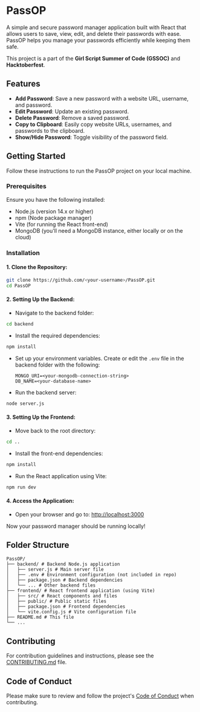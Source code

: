 # PassOP

A simple and secure password manager application built with React that allows users to save, view, edit, and delete their passwords with ease. PassOP helps you manage your passwords efficiently while keeping them safe.

This project is a part of the **Girl Script Summer of Code (GSSOC)** and **Hacktoberfest**.

## Features

- **Add Password**: Save a new password with a website URL, username, and password.
- **Edit Password**: Update an existing password.
- **Delete Password**: Remove a saved password.
- **Copy to Clipboard**: Easily copy website URLs, usernames, and passwords to the clipboard.
- **Show/Hide Password**: Toggle visibility of the password field.

## Getting Started

Follow these instructions to run the PassOP project on your local machine.

### Prerequisites

Ensure you have the following installed:

- Node.js (version 14.x or higher)
- npm (Node package manager)
- Vite (for running the React front-end)
- MongoDB (you'll need a MongoDB instance, either locally or on the cloud)

### Installation

#### 1. Clone the Repository:

```bash
git clone https://github.com/<your-username>/PassOP.git
cd PassOP
```

#### 2. Setting Up the Backend:

- Navigate to the backend folder:

```bash
cd backend
```

- Install the required dependencies:

```bash
npm install
```

- Set up your environment variables. Create or edit the `.env` file in the backend folder with the following:
  ```env
  MONGO_URI=<your-mongodb-connection-string>
  DB_NAME=<your-database-name>
  ```
- Run the backend server:

```bash
node server.js
```

#### 3. Setting Up the Frontend:

- Move back to the root directory:

```bash
cd ..
```

- Install the front-end dependencies:

```bash
npm install
```

- Run the React application using Vite:

```bash
npm run dev
```

#### 4. Access the Application:

- Open your browser and go to:
  [http://localhost:3000](http://localhost:3000)

Now your password manager should be running locally!

## Folder Structure

```
PassOP/
├── backend/ # Backend Node.js application
│   ├── server.js # Main server file
│   ├── .env # Environment configuration (not included in repo)
│   ├── package.json # Backend dependencies
│   └── ... # Other backend files
├── frontend/ # React frontend application (using Vite)
│   ├── src/ # React components and files
│   ├── public/ # Public static files
│   ├── package.json # Frontend dependencies
│   └── vite.config.js # Vite configuration file
├── README.md # This file
└── ...
```

## Contributing

For contribution guidelines and instructions, please see the [CONTRIBUTING.md](./CONTRIBUTING.md) file.

## Code of Conduct

Please make sure to review and follow the project's [Code of Conduct](./CODE_OF_CONDUCT.md) when contributing.

